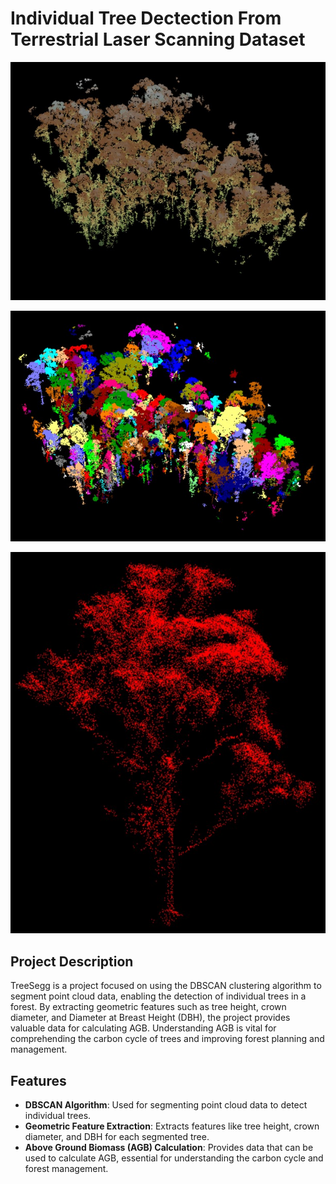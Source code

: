 # Individual Tree Dectection From Terrestrial Laser Scanning Dataset

![Alt text](before%20segmentation.jpg)

![Alt text](after%20segmentation.jpg)

![Alt text](individual%20detected%20tree.jpg)

## Project Description

TreeSegg is a project focused on using the DBSCAN clustering algorithm to segment point cloud data, enabling the detection of individual trees in a forest. By extracting geometric features such as tree height, crown diameter, and Diameter at Breast Height (DBH), the project provides valuable data for calculating AGB. Understanding AGB is vital for comprehending the carbon cycle of trees and improving forest planning and management.

## Features

- **DBSCAN Algorithm**: Used for segmenting point cloud data to detect individual trees.
- **Geometric Feature Extraction**: Extracts features like tree height, crown diameter, and DBH for each segmented tree.
- **Above Ground Biomass (AGB) Calculation**: Provides data that can be used to calculate AGB, essential for understanding the carbon cycle and forest management.


